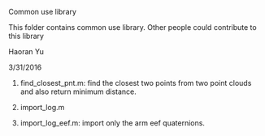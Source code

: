 Common use library

This folder contains common use library. Other people could contribute to this library

Haoran Yu

3/31/2016

1. find_closest_pnt.m: find the closest two points from two point clouds and also return minimum distance.

2. import_log.m

3. import_log_eef.m: import only the arm eef quaternions.